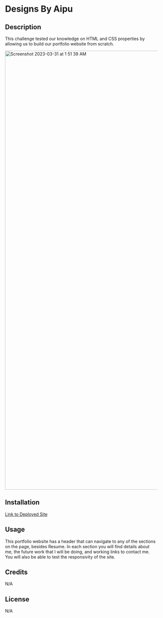 # Designs By Aipu

## Description

This challenge tested our knowledge on HTML and CSS properties by allowing us to build our portfolio website from scratch.

<img width="1440" alt="Screenshot 2023-03-31 at 1 51 39 AM" src="https://user-images.githubusercontent.com/110988589/229035599-ca9ca108-e471-4f0d-a798-c610b51f0fa7.png">

## Installation

[Link to Deployed Site](https://aipuameh.github.io/week-two/)

## Usage

This portfolio website has a header that can navigate to any of the sections on the page, besides Resume. In each section you will find details about me, the future work that I will be doing, and working links to contact me. You will also be able to test the responsivity of the site.  
## Credits

N/A

## License

N/A

